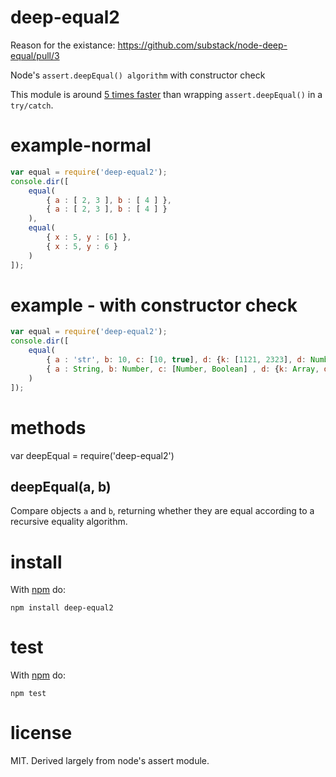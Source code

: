 deep-equal2
============

Reason for the existance: https://github.com/substack/node-deep-equal/pull/3

Node's `assert.deepEqual() algorithm` with constructor check

This module is around [5 times faster](https://gist.github.com/2790507)
than wrapping `assert.deepEqual()` in a `try/catch`.


example-normal
==============

``` js
var equal = require('deep-equal2');
console.dir([
    equal(
        { a : [ 2, 3 ], b : [ 4 ] },
        { a : [ 2, 3 ], b : [ 4 ] }
    ),
    equal(
        { x : 5, y : [6] },
        { x : 5, y : 6 }
    )
]);
```
example - with constructor check
================================
``` js
var equal = require('deep-equal2');
console.dir([
    equal(
        { a : 'str', b: 10, c: [10, true], d: {k: [1121, 2323], d: Number} },
        { a : String, b: Number, c: [Number, Boolean] , d: {k: Array, d: 10} }
    )
]);
```

methods
=======

var deepEqual = require('deep-equal2')

deepEqual(a, b)
---------------

Compare objects `a` and `b`, returning whether they are equal according to a
recursive equality algorithm.

install
=======

With [npm](http://npmjs.org) do:

```
npm install deep-equal2
```

test
====

With [npm](http://npmjs.org) do:

```
npm test
```

license
=======

MIT. Derived largely from node's assert module.
